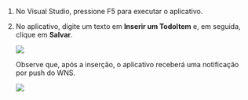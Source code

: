 1.  No Visual Studio, pressione F5 para executar o aplicativo.

2.  No aplicativo, digite um texto em **Inserir um TodoItem** e, em seguida, clique em **Salvar**.

    ![][0]

    Observe que, após a inserção, o aplicativo receberá uma notificação por push do WNS.

    ![][1]

  [0]: ./media/mobile-services-windows-store-test-push/mobile-quickstart-push1.png
  [1]: ./media/mobile-services-windows-store-test-push/mobile-quickstart-push2.png

